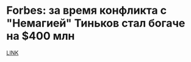 # Forbes: за время конфликта с "Немагией" Тиньков стал богаче на $400 млн



[LINK](https://varlamov.ru/2580136.html)